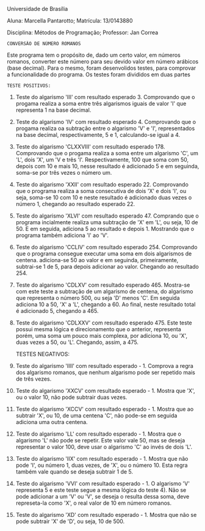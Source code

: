 Universidade de Brasília

Aluna: Marcella Pantarotto; Matrícula: 13/0143880

Disciplina: Métodos de Programação; Professor: Jan Correa

	CONVERSÃO DE NÚMERO ROMANOS		

Este programa tem o propósito de, dado um certo valor, em números romanos, converter este número para seu devido valor em número arábicos (base decimal). Para o mesmo, foram desenvolidos testes, para comprovar a funcionalidade do programa. Os testes foram divididos em duas partes

	TESTE POSITIVOS:

1) Teste do algarismo 'III' com resultado esperado 3. Comprovando que o progama realiza a soma entre três algarismos iguais de valor 'I' que representa 1 na base decimal.

2) Teste do algarismo 'IV' com resultado esperado 4. Comprovando que o progama realiza oa subtração entre o algarismo 'V' e 'I', representados na base decimal, respectivamente, 5 e 1, calculando-se igual a 4.

3) Teste do algarismo 'CLXXVIII' com resultado esperado 178. Comprovando que o progama realiza a soma entre um algarismo 'C', um 'L', dois 'X', um 'V e três 'I'. Respectivamente, 100 que soma com 50, depois com 10 e mais 10, nesse resultado é adicionado 5 e em seguinda, soma-se por três vezes o número um.

4) Teste do algarismo 'XXII' com resultado esperado 22. Comprovando que o programa realiza a soma consecutiva de dois 'X' e dois 'I', ou seja, soma-se 10 com 10 e neste resultado é adicionado duas vezes o número 1, chegando ao resultado esperado 22.

5) Teste do algarismo 'XLVI' com resultado esperado 47. Comprando que o programa incialmente realiza uma subtração de 'X' em 'L', ou seja, 10 de 50. E em seguida, adiciona 5 ao resultado e depois 1. Mostrando que o programa também adiciona 'I' ao 'V'.

6) Teste do algarismo 'CCLIV' com resultado esperado 254. Comprovando que o programa consegue executar uma soma em dois algarismos de centena. adiciona-se 50 ao valor e em seguinda, primeiramente, subtrai-se 1 de 5, para depois adicionar ao valor. Chegando ao resultado 254.

7) Teste do algarismo 'CDLXV' com resultado esperado 465. Mostra-se com este teste a subtração de um algarismo de centena, do algarismo que representa o número 500, ou seja 'D' menos 'C'. Em seguida adiciona 10 a 50, 'X' a 'L', chegando a 60. Ao final, neste resultado total é adicionado 5, chegando a 465.

8) Teste do algarismo 'CDLXXV' com resultado esperado 475. Este teste possui mesma lógica e direcionamento que o anterior, representa porém, uma soma um pouco mais complexa, por adiciona 10, ou 'X', duas vezes a 50, ou 'L'. Chegando, assim, a 475.

	TESTES NEGATIVOS:
1) Teste do algarismo 'IIII' com resultado esperado - 1. Comprova a regra dos algarismo romanos, que nenhum algarismo pode ser repetido mais de três vezes.

2) Teste do algarismo 'XXCV' com resultado esperado - 1. Mostra que 'X', ou o valor 10, não pode subtrair duas vezes.

3) Teste do algarismo 'XCCV' com resultado esperado - 1. Mostra que ao subtrair 'X', ou 10, de uma centena 'C', não pode-se em seguida adiciona uma outra centena.

4) Teste do algarismo 'LL' com resultado esperado - 1. Mostra que o algarismo 'L' não pode se repetir. Este valor vale 50, mas se deseja representar o valor 100, deve usar o algarismo 'C' ao invés de dois 'L'.

5) Teste do algarismo 'IIX' com resultado esperado - 1. Mostra que não pode 'I', ou número 1, duas vezes, de 'X', ou o número 10. Esta regra também vale quando se deseja subtrair 1 de 5.

6) Teste do algarismo 'VVI' com resultado esperado - 1. O algarismo 'V' representa 5 e este teste segue a mesma lógica do teste 4). Não se pode adicionar a um 'V' ou 'V', se deseja o resulta dessa soma, deve represeta-la como 'X', o real valor de 10 em número romanos.

7) Teste do algarismo 'XD' com resultado esperado - 1. Mostra que não se pode subtrair 'X' de 'D', ou seja, 10 de 500.

